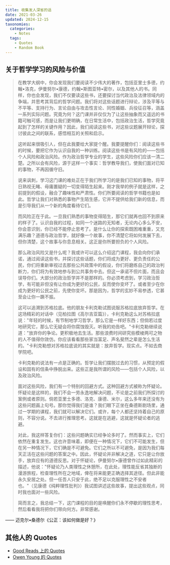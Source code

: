 ```yaml
---
title: 收集发人深省的话
date: 2021-03-26
updated: 2024-12-15
taxonomies:
  categories:
    - Notes
  tags:
    - Quotes
    - Random Book
---
```


## 关于哲学学习的风险与价值

> 在教学大纲中，你会发现我们要阅读不少伟大的著作，包括亚里士多德，约翰•洛克，伊曼努尔•康德，约翰•斯图亚特•密尔，以及其他人的书。同样，你也会发现，我们不仅要读这些书，还要探讨当代政治及法律领域内的争端，并思考其背后的哲学问题。我们将对这些话题进行辩论，涉及平等与不平等、支持行为、言论自由与攻击性言论、同性婚姻、兵役征召等，涵盖一系列实际问题。究竟为何？这门课并非仅仅为了让这些抽象而又遥远的书籍可触可感，而是让我们更明确，在日常生活中，包括政治生活，哲学究竟起到了怎样的关键作用？因此，我们阅读这些书，对这些议题展开辩论，探讨彼此之间的联系，感悟相互的关照和启示。
>
> 这听起来很吸引人，但在此我要给大家提个醒。我要提醒你们：阅读这些书的时候，要把它作为认识自我的一种训练。阅读这些书是有风险的——包括个人风险和政治风险。作为政治哲学专业的学生，这些风险你们应该一清二楚。之所以会有风险，源于这样一个事实：哲学教导我们，使我们面对已知的事物，不再因循守旧。
>
> 说来讽刺，学习这门课的难处正在于我们所学习的是我们已知的事物，将平日熟视无睹、毋庸置疑的一切变得陌生起来。刚才我举的例子就是这样，之前提到的假设，融合了趣味性和严肃性。你们所要阅读的哲学书籍也是如此。哲学让我们对熟悉的事物产生陌生感，它并不提供给我们新的信息，而是引导我们从一个新的角度看待它们。
>
> 而风险正在于此。一旦我们熟悉的事物变得陌生，那它们就再也回不到原来的样子了。认识自我的过程，如同一个迷路的无知者，无论内心多么不安，你会意识到，你已经不能停止思考了。是什么让你的探索既困难重重，又充满乐趣？道德与政治哲学，就好像一个故事，你不清楚它将如何发展下去，但你清楚，这个故事与你息息相关。这正是你所要担负的个人风险。
>
> 那么政治风险又是什么呢？我或许可以这么介绍这门课程，我会向你们承诺，通过阅读这些书，并探讨这些话题，你们将成为更好、更负责任的公民，你们将重新审视过去那些公共政策中的假设，你们将磨练自己的政治判断力，你们将为有效地参与到公共事务中去。但这一承诺不但片面，而且会误导你们。大部分的政治哲学并不是那样的。你必须考虑到，学习政治哲学，有可能非但没有让你成为更好的公民，反而使你变坏了。或者至少在你成为更好的公民之前，先使你变坏。那是因为，哲学的玄妙不易参透，它甚至会让你一蹶不振。
>
> 这可以追溯到苏格拉底。他的朋友卡利克勒试图说服苏格拉底放弃哲学。在这场精彩的对话中（见柏拉图《高尔吉亚篇》），卡利克勒这么对苏格拉底说："年轻的时候，有节制地学习哲学，那么它是一样好东西；但倘若过度地研究它，那么它无疑会将你腐蚀毁灭。听我的劝告吧。"卡利克勒继续说道："放弃你的争论。更积极地去生活。那些浪费时间研究些模棱两可之物的人不值得你效仿。你应该看看那些家当富足、声名斐然之辈是怎么生活的。"卡利克勒想对苏格拉底说的其实就是：放弃哲学。现实点。不如去商学院吧。
>
> 卡利克勒的说法有一点是正确的。哲学让我们摆脱过去的习惯，从预定的假设和固有的信条中挣脱出来。这些正是我所谓的风险——包括个人风险，以及政治风险。
>
> 面对这些风险，我们有一个特别的回避方式。这种回避方式被称为怀疑论。怀疑论是这样的，我们不会一劳永逸地解决问题，不论是之前我们所探讨的案例或者原则。倘若亚里士多德、洛克、康德、米尔，这么多年来还没有为这些问题画上句号。那你觉得我们是谁？我们眼下正坐在桑德斯剧场里，通过一学期的课程，我们就可以解决它们。或许，每个人都还坚持着自己的原则，不容分说。不去进行推理思考。这就是在逃避，这就是怀疑论者的逃避。
>
> 对此，我这样答复你们：这些问题确实已经争论多时了。然而事实上，它们依然在重复发生。这也许意味着，即便在一种情况下，它们不可能发生，但在另一种情况下，它们确是不可避免。它们之所以不可避免，是因为我们每天正活在这些问题的答案之中。因此，怀疑论并非解决之道，它只是让你放手，放弃应有的道德反思。对于怀疑论，伊曼努尔•康德曾作过如此精彩的描述，他说："怀疑论乃人类理性之休憩所，在此处，理性能反省其独断的漫游旅程，检查理性所在之地域，俾在将来能更正确选择其途径。但此非能永久安居之处。但一任吾人只安于此，绝不足以克服理性之不安者也。"（见康德《纯粹理性批判》）我试图讲述这些故事，提出这些观点，同时我也面对一些风险。
>
> 简而言之，我总结一下，这门课程的目的是唤醒你们永不停歇的理性思考，然后看看我将把你们带向何方。非常感谢。

—— 迈克尔•桑德尔《公正：该如何做是好？》


## 其他人的 Quotes

- [Good Reads 上的 Quotes](https://www.goodreads.com/quotes)
- [Owen Young 的 Quotes](https://owenyoung.com/quotes)
